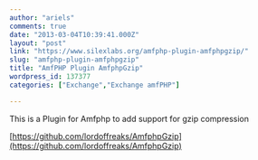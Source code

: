 ```yaml
---
author: "ariels"
comments: true
date: "2013-03-04T10:39:41.000Z"
layout: "post"
link: "https://www.silexlabs.org/amfphp-plugin-amfphpgzip/"
slug: "amfphp-plugin-amfphpgzip"
title: "AmfPHP Plugin AmfphpGzip"
wordpress_id: 137377
categories: ["Exchange","Exchange amfPHP"]

---
```

This is a Plugin for Amfphp to add support for gzip compression



[https://github.com/lordoffreaks/AmfphpGzip](https://github.com/lordoffreaks/AmfphpGzip)


